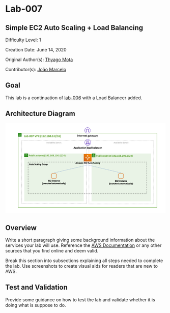 # Lab-007

## Simple EC2 Auto Scaling + Load Balancing

Difficulty Level: 1

Creation Date: June 14, 2020

Original Author(s): [Thyago Mota](https://github.com/thyagomota)

Contributor(s): [João Marcelo](https://github.com/jmhal)

## Goal
This lab is a continuation of [lab-006](../lab-006) with a Load Balancer added.

## Architecture Diagram
![lab-007-arch-01](images/lab-007-arch-01.png)

## Overview
Write a short paragraph giving some background information about the services your lab will use. Reference the [AWS Documentation](https://docs.aws.amazon.com/index.html) or any other sources that you find online and deem valid.

Break this section into subsections explaining all steps needed to complete the lab. Use screenshots to create visual aids for readers that are new to AWS.

## Test and Validation
Provide some guidance on how to test the lab and validate whether it is doing what is suppose to do.
